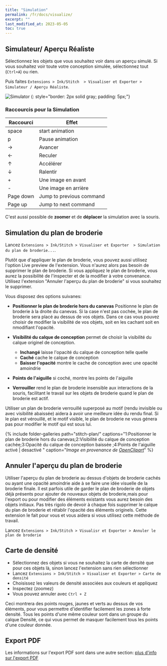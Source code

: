 ```yaml
---
title: "Simulation"
permalink: /fr/docs/visualize/
excerpt: ""
last_modified_at: 2023-05-05
toc: true
---
```

## Simulateur/ Aperçu Réaliste

Sélectionnez les objets que vous souhaitez voir dans un aperçu simulé. Si vous souhaitez voir toute votre conception simulée, sélectionnez tout (`Ctrl+A`) ou rien.

Puis faites `Extensions > Ink/Stitch  > Visualiser et Exporter > Simulateur / Aperçu Réaliste`.

![Simulator](/assets/images/docs/en/simulator.jpg)
{: style="border: 2px solid gray; padding: 5px;"}

### Raccourcis pour la Simulation 

Raccourci | Effet
-------- | --------
<key>space</key> | start animation
<key>p</key> | Pause animation
<key>→</key> | Avancer
<key>←</key> | Reculer
<key>↑</key> | Accélérer
<key>↓</key> | Ralentir
<key>+</key> | Une image en avant
<key>-</key> | Une image en arrière
<key>Page down</key> | Jump to previous command
<key>Page up</key> | Jump to next command

C'est aussi possible de **zoomer** et de **déplacer** la simulation avec la souris.

## Simulation du plan de broderie

Lancez `Extensions > Ink/Stitch > Visualiser et Exporter  > Simulation du plan de broderie...`.

Plutôt que d'appliquer le plan de broderie, vous pouvez aussi utilisez l'option Live preview de l'extension. Vous n'aurez alors pas besoin de supprimer le plan de broderie. 
Si vous appliquez le plan de broderie, vous aurez la possibilité de l'inspecter et de la modifier à votre convenance. Utilisez l'extension "Annuler l'aperçu du plan de broderie" si vous souhaitez le supprimer.

Vous disposez des options suivanes:
* **Positionner le plan de broderie hors du canevas** Positionne le plan de broderie  à la droite du canevas. Si la case n'est pas cochée, le plan de broderie sera placé au dessus de vos objets. Dans ce cas vous pouvez choisir de modifier la visibilité de vos objets, soit en les cachant soit en nmodifiant l'opacité.
* **Visibilité du calque de conception** permet de choisir la visibilité du calque originel de conception.
  * **Inchangé** laisse l'opacité du calque de conception telle quelle
  * **Caché** cache le calque de conception
  * **Baisser l'opacité** montre le cache de conception avec une opacité amoindrie
 
* **Points de l'aiguille** si coché, montre les points de l'aiguille
* **Verrouiller** rend le plan de broderie insensible aux interactions de la souris, facilitant le travail sur les objets de broderie quand le plan de broderie est actif.

Utiliser un plan de broderie verrouillé superposé au motif (rendu invisible ou avec visibilité abaissée) aidera à avoir une meilleure idée du rendu final.
Si le plan est vérouillé, et le motif visible, le plan de broderie ne vous génera pas pour modifier le motif qui est sous lui.



{% include folder-galleries path="stitch-plan/" captions="1:Positionner le plan de broderie hors du canevas;2:Visibilité du calque de conception cachée;3:Opacité du calque de conception baissée ;4:Points de l'aiguille activé | desactivé " caption="<i>Image en provenance de [OpenClipart](https://openclipart.org/detail/334596)</i>" %}

## Annuler l'aperçu du plan de broderie
Utiliser l'aperçu du plan de broderie au dessus d'objets de broderie cachés ou ayant une opacité amoindrie aide à se faire une idée visuelle de la broderie finale.
Il est parfois utile de garder le plan de broderie de objets déjà présents pour ajouter de nouveaux objets de broderie,mais pour l'export ou pour modifier des éléments existants vous aurez besoin des objets initiaux.
Pas très rigolo de devoir à chaque fois supprimer le calque du plan de broderie et rétablir l'opacité des éléments originels. 
Cette extension le fait pour vous et vous aidera si vous utilisez cette méthode de travail.


Lancez `Extensions > Ink/Stitch > Visualisr et Exporter > Annuler le plan de broderie`

## Carte de densité

* Sélectionnez des objets si vous ne souhaitez la carte de densité que pour ces objets là, sinon lancez l'extension sans rien sélectionner
* Lancez `Extensions > Ink/Stitch > Visualiser et Exporter > Carte de densité`
* Choisissez les valeurs de densité associées aux couleurs et appliquez
* Inspectez (zoomez)
* Vous pouvez annuler avec `Ctrl + Z`

Ceci montrera des points rouges, jaunes et verts au dessus de vos éléments, pour vous permettre d'identifier facilement les zones à forte densité. Tous les points d'une même couleur sont dans un groupe du calque Densité, ce qui vous permet de masquer facilement tous les points d'une couleur donnée.



## Export PDF

Les informations sur l'export PDF sont dans une autre section: [plus d'info sur l'export PDF](/fr/docs/print-pdf)
